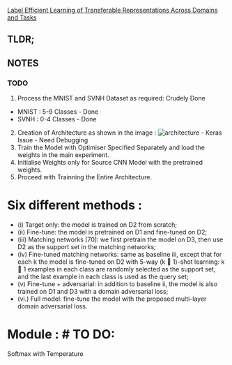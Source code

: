 [Label Efficient Learning of Transferable Representations Across Domains and Tasks](6621-label-efficient-learning-of-transferable-representations-acrosss-domains-and-tasks.pdf)


## TLDR;


## NOTES

### TODO
1. Process the MNIST and SVNH Dataset as required: Crudely Done
  * MNIST : 5-9 Classes - Done
  * SVNH : 0-4 Classes - Done
2. Creation of Architecture as shown in the image : ![architecture](https://github.com/Gokkulnath/Research-Paper-Result-Reproduction/blob/master/Domain%20Adaptaion%20in%20Video/ARchitecture%20-%20Copy.PNG) - Keras Issue - Need Debugging
3. Train the Model with Optimiser Specified Separately and load the weights in the main experiment.
4. Initialise Weights only for Source CNN Model with the pretrained weights.
5. Proceed with Trainning the Entire Architecture.



# Six different methods : 
* (i) Target only: the model is trained on D2 from scratch; 
* (ii) Fine-tune: the model is pretrained on D1 and fine-tuned on D2;
* (iii) Matching networks [70]: we first pretrain the model on D3, then use D2 as the support set in the matching networks; 
* (iv) Fine-tuned matching networks: same as baseline iii, except that for each k the model is fine-tuned on D2 with 5-way (k 􀀀 1)-shot learning: k 􀀀 1 examples in each class are randomly selected as the support set, and the last example in each class is used as the query set; 
* (v) Fine-tune + adversarial: in addition to baseline ii, the model is also trained on D1 and D3 with a domain adversarial loss; 
* (vi.) Full model: fine-tune the model with the proposed multi-layer domain adversarial loss.




# Module : # TO DO:
Softmax with Temperature